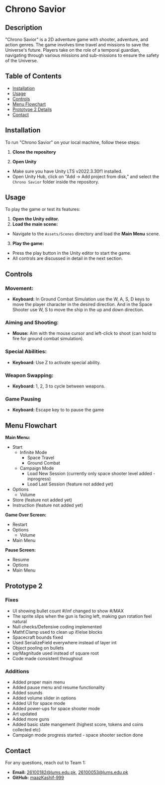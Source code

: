 # Chrono Savior

## Description
"Chrono Savior" is a 2D adventure game with shooter, adventure, and action genres. The game involves time travel and missions to save the Universe's future. Players take on the role of a temporal guardian, navigating through various missions and sub-missions to ensure the safety of the Universe.

## Table of Contents
- [Installation](#installation)
- [Usage](#usage)
- [Controls](#controls)
- [Menu Flowchart](#menu-flowchart)
- [Prototype 2 Details](#Prototype-2)
- [Contact](#contact)

## Installation
To run "Chrono Savior" on your local machine, follow these steps:

1. **Clone the repository**

   

2. **Open Unity**
- Make sure you have Unity LTS v2022.3.30f1 installed.
- Open Unity Hub, click on "Add -> Add project from disk," and select the `Chrono Savior` folder inside the repository.

## Usage
To play the game or test its features:

1. **Open the Unity editor.**
2. **Load the main scene:**
- Navigate to the `Assets/Scenes` directory and load the <b>Main Menu</b> scene.
3. **Play the game:**
- Press the play button in the Unity editor to start the game.
- All controls are discussed in detail in the next section.

## Controls
### Movement:
- **Keyboard:** In Ground Combat Simulation use the W, A, S, D keys to move the player character in the desired direction. And in the Space Shooter use W, S to move the ship in the up and down direction.

### Aiming and Shooting:
- **Mouse:** Aim with the mouse cursor and left-click to shoot (can hold to fire for ground combat simulation).

### Special Abilities:
- **Keyboard:** Use Z to activate special ability.

### Weapon Swapping:
- **Keyboard:** 1, 2, 3 to cycle between weapons.

### Game Pausing
- **Keyboard:** Escape key to to pause the game

## Menu Flowchart
**Main Menu:**
- Start
  - Infinite Mode
    - Space Travel
    - Ground Combat
  - Campaign Mode
    - Load New Session (currently only space shooter level added - inprogress)
    - Load Last Session (feature not added yet)
- Options
    - Volume
- Store (feature not added yet)
- Instruction (feature not added yet)

**Game Over Screen:**
- Restart
- Options
    - Volume
- Main Menu

**Pause Screen:**
- Resume
- Options
- Main Menu

## Prototype 2
### Fixes 
- UI showing bullet count #/inf changed to show #/MAX
- The sprite slips when the gun is facing left, making gun rotation feel natural
- Null checks/Defensive coding implemented
- Mathf.Clamp used to clean up if/else blocks
- Spacecraft bounds fixed
- Used SerializeField everywhere instead of layer int
- Object pooling on bullets 
- sqrMagnitude used instead of square root
- Code made consistent throughout

### Additions
- Added proper main menu
- Added pause menu and resume functionality
- Added sounds
- Added volume slider in options
- Added UI for space mode
- Added power-ups for space shooter mode
- Art updated 
- Added more guns
- Added basic state mangement (highest score, tokens and coins collected etc)
- Campaign mode progress started - space shooter section done


## Contact
For any questions, reach out to Team 1:

- **Email:** 26100182@lums.edu.pk, 26100053@lums.edu.pk
- **GitHub:** [maazKashif-999](https://github.com/maazKashif-999)

